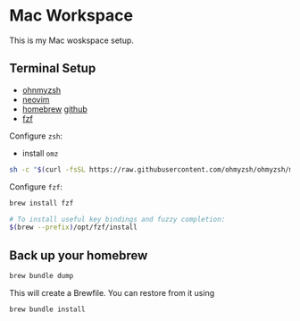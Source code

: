 # Mac Workspace

This is my Mac woskspace setup.

## Terminal Setup

- [ohnmyzsh](https://ohmyz.sh/)
- [neovim](./neovim.md)
- [homebrew](https://brew.sh/) [github](https://github.com/Homebrew/brew)
- [fzf](https://github.com/junegunn/fzf)

Configure `zsh`:

- install `omz`

```bash
sh -c "$(curl -fsSL https://raw.githubusercontent.com/ohmyzsh/ohmyzsh/master/tools/install.sh)"
```

Configure `fzf`:

```bash
brew install fzf

# To install useful key bindings and fuzzy completion:
$(brew --prefix)/opt/fzf/install
```

## Back up your homebrew

```bash
brew bundle dump
```

This will create a Brewfile. You can restore from it using 

```bash
brew bundle install
```
